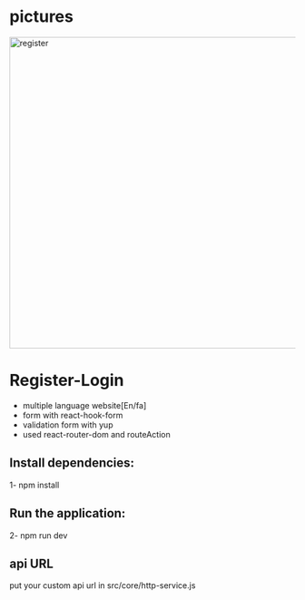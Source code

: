 # pictures
 
  <img width="549" alt="register" src="https://github.com/girlcoder0000/Register-Login/assets/149330352/9defb34d-9d08-4a95-bf55-570a2c89a98c">

# Register-Login
- multiple language website[En/fa]
- form with react-hook-form
- validation form with yup
- used react-router-dom and routeAction
## Install dependencies:
1- npm install
## Run the application:
2- npm run dev
## api URL
put your custom api url in src/core/http-service.js
